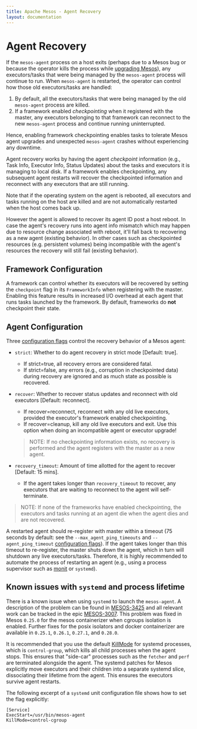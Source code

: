 ```yaml
---
title: Apache Mesos - Agent Recovery
layout: documentation
---
```


# Agent Recovery

If the `mesos-agent` process on a host exits (perhaps due to a Mesos bug or
because the operator kills the process while [upgrading Mesos](upgrades.md)),
any executors/tasks that were being managed by the `mesos-agent` process will
continue to run. When `mesos-agent` is restarted, the operator can control how
those old executors/tasks are handled:

 1. By default, all the executors/tasks that were being managed by the old
    `mesos-agent` process are killed.
 2. If a framework enabled _checkpointing_ when it registered with the master,
    any executors belonging to that framework can reconnect to the new
    `mesos-agent` process and continue running uninterrupted.

Hence, enabling framework checkpointing enables tasks to tolerate Mesos agent
upgrades and unexpected `mesos-agent` crashes without experiencing any
downtime.

Agent recovery works by having the agent _checkpoint_ information (e.g., Task
Info, Executor Info, Status Updates) about the tasks and executors it is
managing to local disk. If a framework enables checkpointing, any subsequent
agent restarts will recover the checkpointed information and reconnect with any
executors that are still running.

Note that if the operating system on the agent is rebooted, all executors and
tasks running on the host are killed and are not automatically restarted when
the host comes back up.

However the agent is allowed to recover its agent ID post a host reboot.
In case the agent's recovery runs into agent info mismatch which may happen due to resource change associated with reboot, it'll fall back to recovering as a new agent (existing behavior).
In other cases such as checkpointed resources (e.g. persistent volumes) being incompatible with the agent's resources the recovery will still fail (existing behavior).

## Framework Configuration

A framework can control whether its executors will be recovered by setting the `checkpoint` flag in its `FrameworkInfo` when registering with the master. Enabling this feature results in increased I/O overhead at each agent that runs tasks launched by the framework. By default, frameworks do **not** checkpoint their state.

## Agent Configuration

Three [configuration flags](configuration/agent.md) control the recovery behavior of a Mesos agent:

* `strict`: Whether to do agent recovery in strict mode [Default: true].
    - If strict=true, all recovery errors are considered fatal.
    - If strict=false, any errors (e.g., corruption in checkpointed data) during recovery are
      ignored and as much state as possible is recovered.

* `recover`: Whether to recover status updates and reconnect with old executors [Default: reconnect].
    - If recover=reconnect, reconnect with any old live executors, provided the executor's framework enabled checkpointing.
    - If recover=cleanup, kill any old live executors and exit. Use this option when doing an incompatible agent or executor upgrade!
    > NOTE: If no checkpointing information exists, no recovery is performed
    > and the agent registers with the master as a new agent.

* `recovery_timeout`: Amount of time allotted for the agent to recover [Default: 15 mins].
    - If the agent takes longer than `recovery_timeout` to recover, any executors that are waiting to
      reconnect to the agent will self-terminate.

> NOTE: If none of the frameworks have enabled checkpointing,
> the executors and tasks running at an agent die when the agent dies
> and are not recovered.

A restarted agent should re-register with master within a timeout (75 seconds by default: see the `--max_agent_ping_timeouts` and `--agent_ping_timeout` [configuration flags](configuration.md)). If the agent takes longer than this timeout to re-register, the master shuts down the agent, which in turn will shutdown any live executors/tasks. Therefore, it is highly recommended to automate the process of restarting an agent (e.g., using a process supervisor such as [monit](http://mmonit.com/monit/) or `systemd`).

## Known issues with `systemd` and process lifetime

There is a known issue when using `systemd` to launch the `mesos-agent`. A description of the problem can be found in [MESOS-3425](https://issues.apache.org/jira/browse/MESOS-3425) and all relevant work can be tracked in the epic [MESOS-3007](https://issues.apache.org/jira/browse/MESOS-3007).
This problem was fixed in Mesos `0.25.0` for the mesos containerizer when cgroups isolation is enabled. Further fixes for the posix isolators and docker containerizer are available in `0.25.1`, `0.26.1`, `0.27.1`, and `0.28.0`.

It is recommended that you use the default [KillMode](http://www.freedesktop.org/software/systemd/man/systemd.kill.html) for systemd processes, which is `control-group`, which kills all child processes when the agent stops. This ensures that "side-car" processes such as the `fetcher` and `perf` are terminated alongside the agent.
The systemd patches for Mesos explicitly move executors and their children into a separate systemd slice, dissociating their lifetime from the agent. This ensures the executors survive agent restarts.

The following excerpt of a `systemd` unit configuration file shows how to set the flag explicitly:

```
[Service]
ExecStart=/usr/bin/mesos-agent
KillMode=control-cgroup
```
